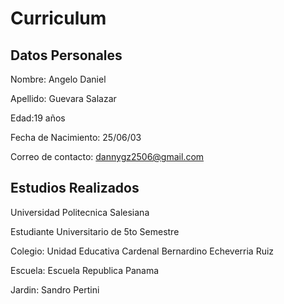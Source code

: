 # Curriculum
## Datos Personales 
Nombre: Angelo Daniel

Apellido: Guevara Salazar

Edad:19 años

Fecha de Nacimiento: 25/06/03

Correo de contacto: dannygz2506@gmail.com

## Estudios Realizados

Universidad Politecnica Salesiana

Estudiante Universitario de 5to Semestre 

Colegio: Unidad Educativa Cardenal Bernardino Echeverria Ruiz

Escuela: Escuela Republica Panama

Jardin: Sandro Pertini
